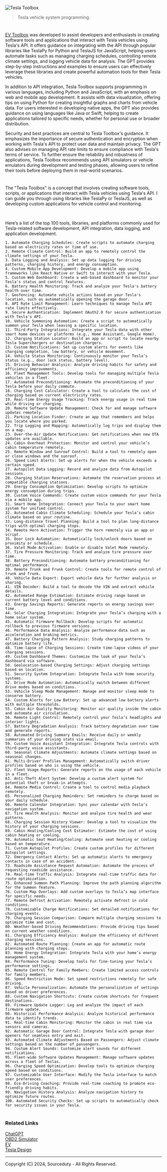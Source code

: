 ![Tesla Toolbox](https://github.com/user-attachments/assets/549da994-a049-49b7-a8e5-e8d5feded971)

> Tesla vehicle system programming.

#

[EV Toolbox](https://chatgpt.com/g/g-Xuf4ziPpB-ev-toolbox) was developed to assist developers and enthusiasts in creating software tools and applications that interact with Tesla vehicles using Tesla's API. It offers guidance on integrating with the API through popular libraries like TeslaPy for Python and TeslaJS for JavaScript, helping users automate tasks such as managing charging schedules, controlling remote climate settings, and logging vehicle data for analysis. The GPT provides step-by-step instructions and examples to ensure users can effectively leverage these libraries and create powerful automation tools for their Tesla vehicles.

In addition to API integration, Tesla Toolbox supports programming in various languages, including Python and JavaScript, with an emphasis on web and mobile app development. It assists with data visualization, offering tips on using Python for creating insightful graphs and charts from vehicle data. For users interested in developing native apps, the GPT also provides guidance on using languages like Java or Swift, helping to create applications tailored to specific needs, whether for personal use or broader distribution.

Security and best practices are central to Tesla Toolbox's guidance. It emphasizes the importance of secure authentication and encryption when working with Tesla's API to protect user data and maintain privacy. The GPT also advises on managing API rate limits to ensure compliance with Tesla's terms of service. To further ensure the reliability and robustness of applications, Tesla Toolbox recommends using API simulators or vehicle emulators during development and testing phases, allowing users to refine their tools before deploying them in real-world scenarios.

#

The "Tesla Toolbox" is a concept that involves creating software tools, scripts, or applications that interact with Tesla vehicles using Tesla's API. I can guide you through using libraries like TeslaPy or TeslaJS, as well as developing custom applications for vehicle control and monitoring.

<br>

Here’s a list of the top 100 tools, libraries, and platforms commonly used for Tesla-related software development, API integration, data logging, and application development. 

```
1. Automate Charging Schedules: Create scripts to automate charging based on electricity rates or time of use.
2. Remote Climate Control: Build an app to remotely control the climate settings of your Tesla.
3. Data Logging and Analysis: Set up data logging for driving patterns, charging history, and energy consumption.
4. Custom Mobile App Development: Develop a mobile app using frameworks like React Native or Swift to interact with your Tesla.
5. Custom Web Dashboard: Create a web-based dashboard to monitor your Tesla's status and control features.
6. Battery Health Monitoring: Track and analyze your Tesla's battery health over time.
7. Geofencing: Automate vehicle actions based on your Tesla's location, such as automatically opening the garage door.
8. API Rate Limit Management: Learn techniques to manage Tesla API rate limits effectively.
9. Secure Authentication: Implement OAuth2.0 for secure authentication with Tesla's API.
10. Vehicle Summoning Automation: Create a script to automatically summon your Tesla when leaving a specific location.
11. Third-Party Integrations: Integrate your Tesla data with other smart home devices or platforms (e.g., Home Assistant, Google Home).
12. Charging Station Locator: Build an app or script to locate nearby Tesla Superchargers or destination chargers.
13. Custom Notifications: Set up custom alerts for events like charging completion, low battery, or vehicle movement.
14. Vehicle Status Monitoring: Continuously monitor your Tesla’s status (e.g., door lock status, battery level).
15. Driving Behavior Analysis: Analyze driving habits for safety and efficiency improvements.
16. Fleet Management Tools: Develop tools for managing multiple Tesla vehicles in a fleet.
17. Automated Preconditioning: Automate the preconditioning of your Tesla before your daily commute.
18. Charging Cost Calculator: Create a tool to calculate the cost of charging based on current electricity rates.
19. Real-time Energy Usage Tracking: Track energy usage in real time while driving or charging.
20. Remote Software Update Management: Check for and manage software updates remotely.
21. Parking Location Finder: Create an app that remembers and helps you locate where you parked.
22. Trip Logging and Mapping: Automatically log trips and display them on a map.
23. Over-the-Air Update Notifications: Get notifications when new OTA updates are available.
24. Cabin Overheat Protection: Monitor and control your vehicle’s cabin temperature remotely.
25. Remote Window and Sunroof Control: Build a tool to remotely open or close windows and the sunroof.
26. Speed Limit Alerts: Set up alerts for when the vehicle exceeds a certain speed.
27. Autopilot Data Logging: Record and analyze data from Autopilot sessions.
28. Charging Station Reservations: Automate the reservation process at compatible charging stations.
29. Energy Consumption Optimization: Develop scripts to optimize energy consumption during trips.
30. Custom Voice Commands: Create custom voice commands for your Tesla via a mobile app.
31. Smart Home Integration: Connect your Tesla to your smart home system for unified control.
32. Automated Cabin Climate Scheduling: Schedule your Tesla’s cabin climate based on your routine.
33. Long-distance Travel Planning: Build a tool to plan long-distance trips with optimal charging stops.
34. Remote Horn Activation: Trigger the horn remotely via an app or script.
35. Door Lock Automation: Automatically lock/unlock doors based on proximity or schedule.
36. Valet Mode Activation: Enable or disable Valet Mode remotely.
37. Tire Pressure Monitoring: Track and analyze tire pressure over time.
38. Battery Preconditioning: Automate battery preconditioning for optimal performance.
39. Remote Trunk and Frunk Control: Create tools for remote control of trunk and frunk.
40. Vehicle Data Export: Export vehicle data for further analysis or sharing.
41. VIN Decoder: Build a tool to decode the VIN and extract vehicle details.
42. Automated Range Estimation: Estimate driving range based on current battery level and conditions.
43. Energy Savings Reports: Generate reports on energy savings over time.
44. Solar Charging Integration: Integrate your Tesla’s charging with a home solar system.
45. Automatic Firmware Rollback: Develop scripts for automatic rollback to previous firmware versions.
46. Performance Data Analysis: Analyze performance data such as acceleration and braking metrics.
47. Battery Charging Pattern Analysis: Study charging patterns to optimize battery life.
48. Time-lapse of Charging Sessions: Create time-lapse videos of your charging sessions.
49. Custom Dashboard Themes: Customize the look of your Tesla’s dashboard via software.
50. Geolocation-based Charging Settings: Adjust charging settings based on location.
51. Security System Integration: Integrate Tesla with home security systems.
52. Drive Mode Automation: Automatically switch between different drive modes based on conditions.
53. Vehicle Sleep Mode Management: Manage and monitor sleep mode to conserve battery.
54. Custom Alerts for Low Battery: Set up advanced low battery alerts with multiple thresholds.
55. Cabin Air Quality Monitoring: Monitor air quality inside the cabin and automate air circulation.
56. Remote Light Control: Remotely control your Tesla’s headlights and interior lights.
57. Battery Degradation Analysis: Track battery degradation over time and generate reports.
58. Automated Driving Summary Emails: Receive daily or weekly summaries of your driving stats via email.
59. Custom Voice Assistant Integration: Integrate Tesla controls with third-party voice assistants.
60. Seasonal Climate Adjustments: Automate climate settings based on seasonal changes.
61. Multi-Driver Profiles Management: Automatically switch driver profiles based on who is using the vehicle.
62. Fleet Usage Reports: Generate reports on the usage of each vehicle in a fleet.
63. Anti-Theft Alert System: Develop a custom alert system for potential theft or break-in attempts.
64. Remote Media Control: Create a tool to control media playback remotely.
65. Personalized Charging Reminders: Set reminders to charge based on your daily schedule.
66. Remote Calendar Integration: Sync your calendar with Tesla’s navigation system.
67. Tire Health Analysis: Monitor and analyze tire health and wear patterns.
68. Charging Session History Viewer: Develop a tool to visualize the history of your charging sessions.
69. Cabin Heating/Cooling Cost Estimator: Estimate the cost of using cabin heating or cooling.
70. Automatic Seat Heating/Cooling: Automate seat heating or cooling based on temperature.
71. Custom Autopilot Profiles: Create custom profiles for different Autopilot settings.
72. Emergency Contact Alerts: Set up automatic alerts to emergency contacts in case of an accident.
73. Roadside Assistance Request Automation: Automate the process of requesting roadside assistance.
74. Real-time Traffic Analysis: Integrate real-time traffic data for route optimization.
75. Enhanced Summon Path Planning: Improve the path planning algorithm for the Summon feature.
76. Custom Map Overlays: Add custom overlays to Tesla’s map interface for specific needs.
77. Remote Defrost Activation: Remotely activate defrost in cold conditions.
78. Customizable Charge Notifications: Set detailed notifications for charging events.
79. Charging Session Comparison: Compare multiple charging sessions to optimize time and cost.
80. Weather-based Driving Recommendations: Provide driving tips based on current weather conditions.
81. Charging Efficiency Analysis: Analyze the efficiency of different charging sessions.
82. Automated Route Planning: Create an app for automatic route planning with charging stops.
83. Home Energy Integration: Integrate Tesla with your home’s energy management system.
84. Performance Tuning: Develop tools for fine-tuning your Tesla’s performance settings.
85. Remote Control for Family Members: Create limited access controls for family members.
86. Speed Restriction Mode: Set speed restrictions remotely for safe driving.
87. Vehicle Personalization: Automate the personalization of settings based on driver preferences.
88. Custom Navigation Shortcuts: Create custom shortcuts for frequent destinations.
89. Firmware Update Logger: Log and analyze the impact of each firmware update.
90. Historical Performance Analysis: Analyze historical performance data to identify trends.
91. Real-time Cabin Monitoring: Monitor the cabin in real time via sensors and cameras.
92. Automatic Garage Door Control: Integrate Tesla with garage door openers for seamless entry and exit.
93. Automated Climate Adjustments Based on Passengers: Adjust climate settings based on the number of passengers.
94. Custom Alert Sounds: Customize alert sounds for different notifications.
95. Fleet-wide Software Updates Management: Manage software updates across a fleet of Teslas.
96. Charging Speed Optimization: Develop tools to optimize charging speed based on conditions.
97. Customizable User Interface: Modify the Tesla interface to match user preferences.
98. Eco-Driving Coaching: Provide real-time coaching to promote eco-friendly driving habits.
99. Navigation History Analysis: Analyze navigation history to optimize future routes.
100. Automated Security Checks: Set up scripts to automatically check for security issues in your Tesla.
```

#
### Related Links

[ChatGPT](https://github.com/sourceduty/ChatGPT)
<br>
[OBD2 Simulator](https://github.com/sourceduty/OBD2_Simulator)
<br>
[EV](https://github.com/sourceduty/EV)
<br>
[Tesla Design](https://github.com/sourceduty/Tesla_Design)

***
Copyright (C) 2024, Sourceduty - All Rights Reserved.
